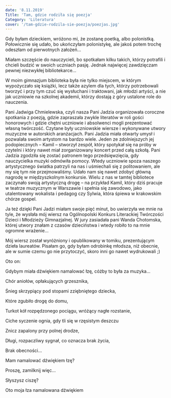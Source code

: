 ```yaml
---
date: '8.11.2019'
Title: 'Tam, gdzie rodziła się poezja'
Category: 'Literatura'
cover: '/tam-gdzie-rodzila-sie-poezja/poezjas.jpg'
---
```


Gdy byłam dzieckiem, wróżono mi, że zostanę poetką, albo polonistką. Połowicznie się udało, bo ukończyłam polonistykę, ale jakoś potem trochę odeszłam od pierwotnych założeń…

Miałam szczęście do nauczycieli, bo spotkałam kilku takich, którzy potrafili i chcieli budzić w swoich uczniach pasję. Jednak najwięcej zawdzięczam pewnej niezwykłej bibliotekarce…

W moim gimnazjum biblioteka była nie tylko miejscem, w którym wypożyczało się książki, lecz także azylem dla tych, którzy potrzebowali tworzyć i przy tym czuć się wysłuchani i traktowani, jak młodzi artyści, a nie jak uczniowie na szkolnej akademii, którzy dostają z góry ustalone role do nauczenia.

Pani Jadwiga Chmielewska, czyli nasza Pani Jadzia organizowała coroczne spotkania z poezją, gdzie zapraszała zwykle literatów w roli gości honorowych i gdzie chętni uczniowie i absolwenci mogli prezentować własną twórczość. Czytane były uczniowskie wiersze i wykonywane utwory muzyczne w autorskich aranżacjach. Pani Jadzia miała otwarty umysł i pozwalała swoim artystom na bardzo wiele. Jeden ze zdolniejszych jej podopiecznych – Kamil – stworzył zespół, który spotykał się na próby w czytelni i który nawet miał zorganizowany koncert przed całą szkołą. Pani Jadzia zgodziła się zostać patronem tego przedsięwzięcia, gdy nauczycielka muzyki odmówiła pomocy. Wtedy uczniowie spoza naszego artystycznego światka patrzyli na nas i uśmiechali się z politowaniem, ale my się tym nie przejmowaliśmy. Udało nam się nawet zdobyć główną nagrodę w międzyszkolnym konkursie. Wielu z nas w tamtej bibliotece zaczynało swoją artystyczną drogę – na przykład Kamil, który dziś pracuje w teatrze muzycznym w Warszawie i spełnia się zawodowo, jako utalentowany wokalista i pedagog czy Sylwia, która śpiewa w krakowskim chórze gospel.

Ja też dzięki Pani Jadzi miałam swoje pięć minut, bo uwierzyła we mnie na tyle, że wysłała mój wiersz na Ogólnopolski Konkurs Literackiej Twórczości Dzieci i Młodzieży Gimnazjalnej. W jury zasiadała pani Wanda Chotomska, której utwory znałam z czasów dzieciństwa i wtedy robiło to na mnie ogromne wrażenie…

Mój wiersz został wyróżniony i opublikowany w tomiku, prezentującym dzieła laureatów. Pisałam go, gdy byłam odrobinkę młodsza, niż obecnie, ale w sumie czemu go nie przytoczyć, skoro inni go nawet wydrukowali ;)

Oto on:

Gdybym miała dźwiękiem namalować łzę, cóżby to była za muzyka…

Chór aniołów, opłakujących grzesznika,

Śnieg skrzypiący pod stopami zziębniętego dziecka,

Które zgubiło drogę do domu,

Turkot kół rozpędzonego pociągu, wróżący nagłe rozstanie,

Ciche syczenie ognia, gdy tli się w rzęsistym deszczu

Znicz zapalony przy polnej drodze,

Długi, rozpaczliwy sygnał, co oznacza brak życia,

Brak obecności…

Mam namalować dźwiękiem łzę?

Proszę, zamilknij więc…

Słyszysz ciszę?

Oto moja łza namalowana dźwiękiem

